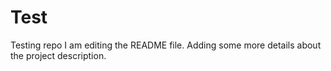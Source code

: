 # Test
Testing repo
I am editing the README file. Adding some more details about the project description.
